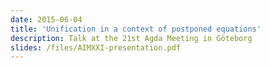 ```yaml
---
date: 2015-06-04
title: 'Unification in a context of postponed equations'
description: Talk at the 21st Agda Meeting in Göteborg
slides: /files/AIMXXI-presentation.pdf
---
```

